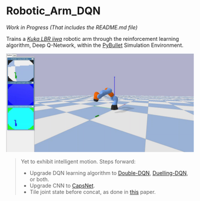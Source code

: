 # Robotic_Arm_DQN

_Work in Progress (That includes the README.md file)_

Trains a _[Kuka LBR iiwa](https://www.kuka.com/en-au/products/robotics-systems/industrial-robots/lbr-iiwa)_ robotic arm through the reinforcement learning algorithm, Deep Q-Network, within the [PyBullet](https://pybullet.org/wordpress/) Simulation Environment.

![](media/environment.jpg)

> Yet to exhibit intelligent motion. Steps forward:
> - Upgrade DQN learning algorithm to [Double-DQN](https://arxiv.org/abs/1509.06461), [Duelling-DQN](https://arxiv.org/abs/1511.06581), or both.
> - Upgrade CNN to [CapsNet](https://arxiv.org/abs/1710.09829).
> - Tile joint state before concat, as done in [this](https://arxiv.org/abs/1603.02199) paper.
